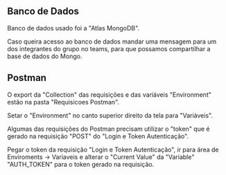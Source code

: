## Banco de Dados

Banco de dados usado foi a "Atlas MongoDB".

Caso queira acesso ao banco de dados mandar uma mensagem para um dos integrantes do grupo no teams, para que possamos compartilhar a base de dados do Mongo.

## Postman
O export da "Collection" das requisições e das variáveis "Environment" estão na pasta "Requisicoes Postman".

Setar o "Environment" no canto superior direito da tela para "Variáveis".

Algumas das requisições do Postman precisam utilizar o "token" que é gerado na requisição "POST" do "Login e Token Autenticação".

Pegar o token da requisição "Login e Token Autenticação", ir para área de Enviroments -> Variaveis e alterar o "Current Value" da "Variable" "AUTH_TOKEN" para o token gerado na requisição.
